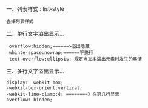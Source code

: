 一、列表样式 : list-style

    去掉列表样式

二、单行文字溢出显示...

     overflow:hidden;======>溢出隐藏
     whinte-space:nowrap;======不换行
     text-overflow;ellipsis; 规定当文本溢出元素时发生的事情 

三、多行文字溢出显示... 

   	display: -webkit-box;
	-webkit-box-orient:vertical;
	-webkit-line-clamp:4; ========》在第几行显示
	overflow: hidden;

